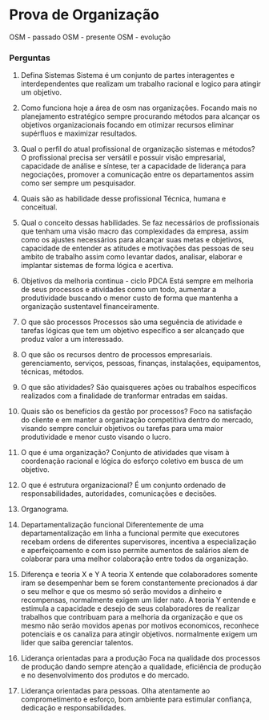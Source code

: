 # Prova de Organização
OSM - passado
OSM - presente
OSM - evolução


### Perguntas
 1. Defina Sistemas
    Sistema é um conjunto de partes interagentes e interdependentes que realizam um trabalho racional e logico para atingir um objetivo.
    
 2. Como funciona hoje a área de osm nas organizações.
    Focando mais no planejamento estratégico sempre procurando métodos para alcançar os objetivos organizacionais focando em otimizar recursos eliminar supérfluos e maximizar resultados.
 
 3. Qual o perfil do atual profissional de organização sistemas e métodos?
    O profissional precisa ser versátil e possuir visão empresarial, capacidade de análise e síntese, ter a capacidade de liderança para negociações, promover a comunicação entre os departamentos assim como ser sempre um pesquisador.
 
 4. Quais são as habilidade desse profissional
       Técnica, humana e conceitual.
       
 5. Qual o conceito dessas habilidades.
    Se faz necessários de profissionais que tenham uma visão macro das complexidades da empresa, assim como os ajustes necessários para alcançar suas metas e objetivos, capacidade de entender as atitudes e motivações das pessoas de seu ambito de trabalho assim como levantar dados, analisar, elaborar e implantar sistemas de forma lógica e acertiva.
 
 6. Objetivos da melhoria continua - ciclo PDCA
    Está sempre em melhoria de seus processos e atividades como um todo, aumentar a produtividade buscando o menor custo de forma que mantenha a organização sustentavel financeiramente.
 
 7. O que são processos
    Processos são uma seguência de atividade e tarefas lógicas que tem um objetivo específico a ser alcançado que produz valor a um interessado.
    
 8. O que são os recursos dentro de processos empresariais.
    gerenciamento, serviços, pessoas, finanças, instalações, equipamentos, técnicas, métodos.
 
 9. O que são atividades?
    São quaisqueres ações ou trabalhos específicos realizados com a finalidade de tranformar entradas em saidas.
    
10. Quais são os benefícios da gestão por processos?
    Foco na satisfação do cliente e em manter a organização competitiva dentro do mercado, visando sempre concluir objetivos ou tarefas para uma maior produtividade e menor custo visando o lucro.
    
11. O que é uma organização?
    Conjunto de atividades que visam à coordenação racional e lógica do esforço coletivo em busca de um objetivo.
    
12. O que é estrutura organizacional?
    É um conjunto ordenado de responsabilidades, autoridades, comunicações e decisões.
    
13. Organograma.
 
14. Departamentalização funcional
    Diferentemente de uma departamentalização em linha a funcional permite que executores recebam ordens de diferentes supervisores, incentiva a especialização e aperfeiçoamento e com isso permite aumentos de salários alem de colaborar para uma melhor colaboração entre todos da organização.
    
15. Diferença e  teoria X e Y
    A teoria X entende que colaboradores somente iram se desempenhar bem se forem constantemente precionados á dar o seu melhor e que os mesmo só serão movidos a dinheiro e recompensas, normalmente exigem um lider nato.
    A teoria Y entende e estimula a capacidade e desejo de seus colaboradores de realizar trabalhos que contribuam para a melhoria da organização e que os mesmo não serão movidos apenas por motivos economicos, reconhece potenciais e os canaliza para atingir objetivos. normalmente exigem um lider que saiba gerenciar talentos.
    
16. Liderança orientadas para a produção
    Foca na qualidade dos processos de produção dando sempre atenção a qualidade, eficiência de produção e no desenvolvimento dos produtos e do mercado.
    

17. Liderança orientadas para pessoas.
    Olha atentamente ao comprometimento e esforço, bom ambiente para estimular confiança, dedicação e responsabilidades.
